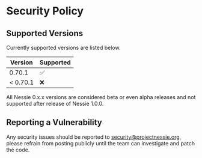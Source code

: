 # Security Policy

## Supported Versions

Currently supported versions are listed below.

| Version  | Supported          |
|----------|--------------------|
| 0.70.1   | :white_check_mark: |
| < 0.70.1 | :x:                |

All Nessie 0.x.x versions are considered beta or even alpha releases and not supported after
release of Nessie 1.0.0.

## Reporting a Vulnerability

Any security issues should be reported to security@projectnessie.org, please refrain from posting publicly until the team can investigate and patch the code.
